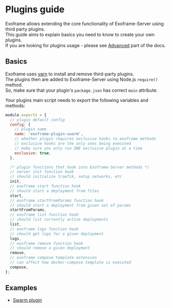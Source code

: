 # Plugins guide

Exoframe allows extending the core functionality of Exoframe-Server using third party plugins.  
This guide aims to explain basics you need to know to create your own plugins.  
If you are looking for plugins usage - please see [Advanced](Advanced.md) part of the docs.

## Basics

Exoframe uses [yarn](https://yarnpkg.com/) to install and remove third-party plugins.  
The plugins then are added to Exoframe-Server using Node.js `require()` method.  
So, make sure that your plugin's `package.json` has correct `main` attribute.

Your plugins main script needs to export the following variables and methods:

```js
module.exports = {
  // plugin default config
  config: {
    // plugin name
    name: 'exoframe-plugin-swarm',
    // whether plugin requires exclusive hooks to exoframe methods
    // exclusive hooks are the only ones being executed
    // make sure you only run ONE exclusive plugin at a time
    exclusive: true,
  },

  /* plugin functions that hook into Exoframe-Server methods */
  // server init function hook
  // should initialize traefik, setup networks, etc
  init,
  // exoframe start function hook
  // should start a deployment from files
  start,
  // exoframe startFromParams function hook
  // should start a deployment from given set of params
  startFromParams,
  // exoframe list function hook
  // should list currently active deployments
  list,
  // exoframe logs function hook
  // should get logs for a given deployment
  logs,
  // exoframe remove function hook
  // should remove a given deployment
  remove,
  // exoframe compose template extension
  // can affect how docker-compose template is executed
  compose,
};
```

## Examples

- [Swarm plugin](https://github.com/exoframejs/exoframe-plugin-swarm)
